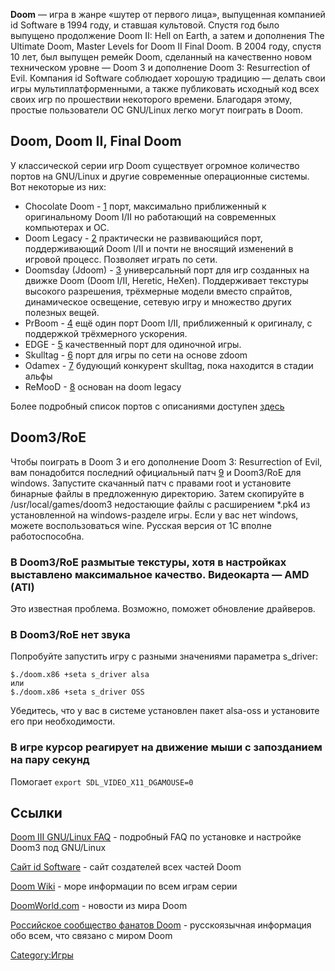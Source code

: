 **Doom** — игра в жанре «шутер от первого лица», выпущенная компанией id
Software в 1994 году, и ставшая культовой. Спустя год было выпущено
продолжение Doom II: Hell on Earth, а затем и дополнения The
Ultimate Doom, Master Levels for Doom II Final Doom. В 2004 году, спустя
10 лет, был выпущен ремейк Doom, сделанный на качественно новом
техническом уровне — Doom 3 и дополнение Doom 3: Resurrection
of Evil. Компания id Software соблюдает хорошую традицию — делать свои
игры мультиплатформенными, а также публиковать исходный код всех своих
игр по прошествии некоторого времени. Благодаря этому, простые
пользователи ОС GNU/Linux легко могут поиграть в Doom.

## Doom, Doom II, Final Doom

У классической серии игр Doom существует огромное количество портов на
GNU/Linux и другие современные операционные системы. Вот некоторые из
них:

  - Chocolate Doom - [1](http://chocolate-doom.org/) порт, максимально
    приближенный к оригинальному Doom I/II но работающий на
    современных компьютерах и ОС.
  - Doom Legacy - [2](http://legacy.newdoom.com) практически не
    развивающийся порт, поддерживающий Doom I/II и почти не
    вносящий изменений в игровой процесс. Позволяет играть по сети.
  - Doomsday (Jdoom) - [3](http://www.doomsdayhq.com/) универсальный
    порт для игр созданных на движке Doom (Doom I/II, Heretic,
    HeXen). Поддерживает текстуры высокого разрешения, трёхмерные модели
    вместо спрайтов, динамическое освещение, сетевую игру и множество
    других полезных вещей.
  - PrBoom - [4](http://prboom.sourceforge.net/) ещё один порт Doom
    I/II, приближенный к оригиналу, с поддержкой трёхмерного ускорения.
  - EDGE - [5](http://edge.sourceforge.net/) качественный порт для
    одиночной игры.
  - Skulltag - [6](http://skulltag.com/) порт для игры по сети на основе
    zdoom
  - Odamex - [7](http://odamex.net/) будующий конкурент skulltag, пока
    находится в стадии альфы
  - ReMooD - [8](http://remood.sf.net/) основан на doom legacy

Более подробный список портов с описаниями доступен
[здесь](http://www.doomworld.com/classicdoom/ports/index.php?platform=3)

## Doom3/RoE

Чтобы поиграть в Doom 3 и его дополнение Doom 3: Resurrection of Evil,
вам понадобится последний официальный патч
[9](ftp://ftp.idsoftware.com/idstuff/doom3/linux/doom3-linux-1.3.1.1304.x86.run)
и Doom3/RoE для windows. Запустите скачанный патч с правами root и
установите бинарные файлы в предложенную директорию. Затем
скопируйте в /usr/local/games/doom3 недостающие файлы с
расширением \*.pk4 из установленной на windows-разделе игры.
Если у вас нет windows, можете воспользоваться wine. Русская версия
от 1С вполне работоспособна.

### В Doom3/RoE размытые текстуры, хотя в настройках выставлено максимальное качество. Видеокарта — AMD (ATI)

Это известная проблема. Возможно, поможет обновление драйверов.

### В Doom3/RoE нет звука

Попробуйте запустить игру с разными значениями параметра s_driver:

    $./doom.x86 +seta s_driver alsa
    или
    $./doom.x86 +seta s_driver OSS

Убедитесь, что у вас в системе установлен пакет alsa-oss и установите
его при необходимости.

### В игре курсор реагирует на движение мыши с запозданием на пару секунд

Помогает `export SDL_VIDEO_X11_DGAMOUSE=0`

## Ссылки

[Doom III GNU/Linux FAQ](http://zerowing.idsoftware.com/linux/doom/) -
подробный FAQ по установке и настройке Doom3 под GNU/Linux

[Сайт id Software](http://www.idsoftware.com/) - сайт создателей всех
частей Doom

[Doom Wiki](http://doom.wikia.com/) - море информации по всем играм
серии

[DoomWorld.com](http://www.doomworld.com/) - новости из мира Doom

[Российское сообщество фанатов Doom](http://www.iddqd.ru/) -
русскоязычная информация обо всем, что связано с миром Doom

[Category:Игры](Category:Игры "wikilink")